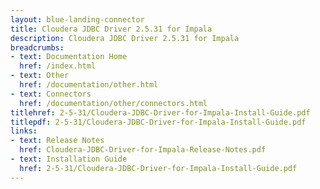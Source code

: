 ```yaml
---
layout: blue-landing-connector
title: Cloudera JDBC Driver 2.5.31 for Impala
description: Cloudera JDBC Driver 2.5.31 for Impala
breadcrumbs:
- text: Documentation Home
  href: /index.html
- text: Other
  href: /documentation/other.html
- text: Connectors
  href: /documentation/other/connectors.html
titlehref: 2-5-31/Cloudera-JDBC-Driver-for-Impala-Install-Guide.pdf
titlepdf: 2-5-31/Cloudera-JDBC-Driver-for-Impala-Install-Guide.pdf
links:
- text: Release Notes
  href: Cloudera-JDBC-Driver-for-Impala-Release-Notes.pdf
- text: Installation Guide
  href: 2-5-31/Cloudera-JDBC-Driver-for-Impala-Install-Guide.pdf
---
```

